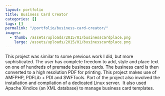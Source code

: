 ```yaml
---
layout: portfolio
title: Business Card Creator
categories: []
tags: []
permalink: "/portfolio/business-card-creator/"
images:
  - thumb: /assets/uploads/2015/01/businesscardplace.png
    large: /assets/uploads/2015/01/businesscardplace.png
---
```


This project was similar to some previous work I did, but more sophisticated.
The user has complete freedom to add, style and place text on one of hundreds
of premade business cards. The business card is then converted to a high
resolution PDF for printing. This project makes use of AMFPHP, PDFLib + PDI
and SWFTools. Part of the project also involved the installation and
compilation of a dedicated Linux server.  It also used Apache Xindice (an XML
database) to manage business card templates.